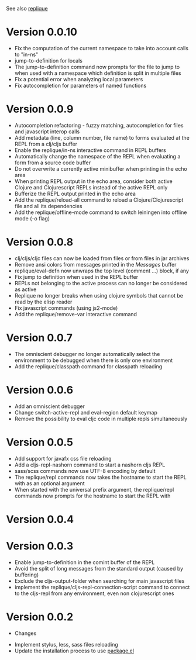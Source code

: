 See also [replique](https://github.com/EwenG/replique/blob/master/CHANGES.md)

# Version 0.0.10

- Fix the computation of the current namespace to take into account calls to "in-ns"
- jump-to-definition for locals
- The jump-to-definition command now prompts for the file to jump to when used with a namespace which definition is split in multiple files 
- Fix a potential error when analyzing local parameters
- Fix autocompletion for parameters of named functions 

# Version 0.0.9

- Autocompletion refactoring - fuzzy matching, autocompletion for files and javascript interop calls
- Add metadata (line, column number, file name) to forms evaluated at the REPL from a clj/cljs buffer
- Enable the replique/in-ns interactive command in REPL buffers
- Automatically change the namespace of the REPL when evaluating a form from a source code buffer 
- Do not overwrite a currently active minibuffer when printing in the echo area
- When printing REPL output in the echo area, consider both active Clojure and Clojurescript REPLs instead of the active REPL only
- Bufferize the REPL output printed in the echo area 
- Add the replique/reload-all command to reload a Clojure/Clojurescript file and all its dependencies
- Add the replique/offline-mode command to switch leiningen into offline mode (-o flag)

# Version 0.0.8

- clj/cljs/cljc files can now be loaded from files or from files in jar archives
- Remove ansi colors from messages printed in the *Messages* buffer
- replique/eval-defn now unwraps the top level (comment ...) block, if any
- Fix jump to definition when used in the REPL buffer
- REPLs not belonging to the active process can no longer be considered as active
- Replique no longer breaks when using clojure symbols that cannot be read by the elisp reader
- Fix javascript commands (using js2-mode)
- Add the replique/remove-var interactive command

# Version 0.0.7

- The omniscient debugger no longer automatically select the environment to be debugged when there is only one environment
- Add the replique/classpath command for classpath reloading

# Version 0.0.6

- Add an omniscient debugger
- Change switch-active-repl and eval-region default keymap
- Remove the possibility to eval cljc code in multiple repls simultaneously

# Version 0.0.5

- Add support for javafx css file reloading 
- Add a cljs-repl-nashorn command to start a nashorn cljs REPL
- sass/scss commands now use UTF-8 encoding by default 
- The replique/repl commands now takes the hostname to start the REPL with as an optional argument
- When started with the universal prefix argument, the replique/repl commands now prompts for the hostname to start the REPL with 

# Version 0.0.4

# Version 0.0.3

- Enable jump-to-definition in the comint buffer of the REPL
- Avoid the split of long messages from the standard output (caused by buffering)
- Exclude the cljs-output-folder when searching for main javascript files
- implement the replique/cljs-repl-connection-script command to connect to the cljs-repl
from any environment, even non clojurescript ones

# Version 0.0.2

* Changes

- Implement stylus, less, sass files reloading
- Update the installation process to use [package.el](https://www.emacswiki.org/emacs/ELPA)